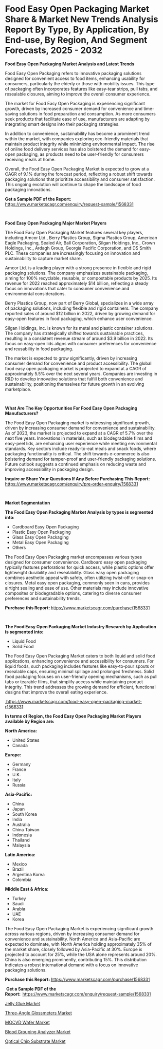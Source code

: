 <p><h1>Food Easy Open Packaging Market Share & Market New Trends Analysis Report By Type, By Application, By End-use, By Region, And Segment Forecasts, 2025 - 2032</h1></p><p><strong>Food Easy Open Packaging Market Analysis and Latest Trends</strong></p>
<p><p>Food Easy Open Packaging refers to innovative packaging solutions designed for convenient access to food items, enhancing usability for consumers, particularly the elderly or those with mobility issues. This type of packaging often incorporates features like easy-tear strips, pull tabs, and resealable closures, aiming to improve the overall consumer experience.</p><p>The market for Food Easy Open Packaging is experiencing significant growth, driven by increased consumer demand for convenience and time-saving solutions in food preparation and consumption. As more consumers seek products that facilitate ease of use, manufacturers are adapting by integrating smart designs into their packaging strategies.</p><p>In addition to convenience, sustainability has become a prominent trend within the market, with companies exploring eco-friendly materials that maintain product integrity while minimizing environmental impact. The rise of online food delivery services has also bolstered the demand for easy-open packaging, as products need to be user-friendly for consumers receiving meals at home.</p><p>Overall, the Food Easy Open Packaging Market is expected to grow at a CAGR of 9.1% during the forecast period, reflecting a robust shift towards packaging solutions that prioritize accessibility and consumer satisfaction. This ongoing evolution will continue to shape the landscape of food packaging innovations.</p></p>
<p><strong>Get a Sample PDF of the Report:&nbsp;</strong> <a href="https://www.marketscagr.com/enquiry/request-sample/1568331?utm_campaign=1905&utm_medium=2&utm_source=Github&utm_content=ia&utm_term=25032025&utm_id=food-easy-open-packaging">https://www.marketscagr.com/enquiry/request-sample/1568331</a></p>
<p>&nbsp;</p>
<p><strong>Food Easy Open Packaging Major Market Players</strong></p>
<p><p>The Food Easy Open Packaging Market features several key players, including Amcor Ltd., Berry Plastics Group, Sigma Plastics Group, American Eagle Packaging, Sealed Air, Ball Corporation, Silgan Holdings, Inc., Crown Holdings, Inc., Ardagh Group, Georgia Pacific Corporation, and DS Smith PLC. These companies are increasingly focusing on innovation and sustainability to capture market share.</p><p>Amcor Ltd. is a leading player with a strong presence in flexible and rigid packaging solutions. The company emphasizes sustainable packaging, aiming for 100% recyclable, reusable, or compostable products by 2025. Its revenue for 2022 reached approximately $14 billion, reflecting a steady focus on innovations that cater to consumer convenience and environmental considerations.</p><p>Berry Plastics Group, now part of Berry Global, specializes in a wide array of packaging solutions, including flexible and rigid containers. The company reported sales of around $12 billion in 2022, driven by growing demand for easy-open features in food packaging, which enhance user convenience.</p><p>Silgan Holdings, Inc. is known for its metal and plastic container solutions. The company has strategically shifted towards sustainable practices, resulting in a consistent revenue stream of around $3.9 billion in 2022. Its focus on easy-open lids aligns with consumer preferences for convenience and reusability in food packaging.</p><p>The market is expected to grow significantly, driven by increasing consumer demand for convenience and product accessibility. The global food easy open packaging market is projected to expand at a CAGR of approximately 5.5% over the next several years. Companies are investing in R&D to develop innovative solutions that fulfill both convenience and sustainability, positioning themselves for future growth in an evolving marketplace.</p></p>
<p>&nbsp;</p>
<p><strong>What Are The Key Opportunities For Food Easy Open Packaging Manufacturers?</strong></p>
<p><p>The Food Easy Open Packaging market is witnessing significant growth, driven by increasing consumer demand for convenience and sustainability. As of 2023, the market is projected to expand at a CAGR of 5.7% over the next five years. Innovations in materials, such as biodegradable films and easy-peel lids, are enhancing user experience while meeting environmental standards. Key sectors include ready-to-eat meals and snack foods, where packaging functionality is critical. The shift towards e-commerce is also bolstering demand for tamper-proof and user-friendly packaging solutions. Future outlook suggests a continued emphasis on reducing waste and improving accessibility in packaging design.</p></p>
<p><strong>Inquire or Share Your Questions If Any Before Purchasing This Report:</strong> <a href="https://www.marketscagr.com/enquiry/pre-order-enquiry/1568331?utm_campaign=1905&utm_medium=2&utm_source=Github&utm_content=ia&utm_term=25032025&utm_id=food-easy-open-packaging">https://www.marketscagr.com/enquiry/pre-order-enquiry/1568331</a></p>
<p>&nbsp;</p>
<p><strong>Market Segmentation</strong></p>
<p><strong>The Food Easy Open Packaging Market Analysis by types is segmented into:</strong></p>
<p><ul><li>Cardboard Easy Open Packaging</li><li>Plastic Easy Open Packaging</li><li>Glass Easy Open Packaging</li><li>Metal Easy Open Packaging</li><li>Others</li></ul></p>
<p><p>The Food Easy Open Packaging market encompasses various types designed for consumer convenience. Cardboard easy open packaging typically features perforations for quick access, while plastic options offer lightweight durability and resealability. Glass easy open packaging combines aesthetic appeal with safety, often utilizing twist-off or snap-on closures. Metal easy open packaging, commonly seen in cans, provides airtight sealing and ease of use. Other materials may include innovative composites or biodegradable options, catering to diverse consumer preferences and sustainability trends.</p></p>
<p><strong>Purchase this Report:&nbsp;</strong><a href="https://www.marketscagr.com/purchase/1568331?utm_campaign=1905&utm_medium=2&utm_source=Github&utm_content=ia&utm_term=25032025&utm_id=food-easy-open-packaging">https://www.marketscagr.com/purchase/1568331</a></p>
<p>&nbsp;</p>
<p><strong>The Food Easy Open Packaging Market Industry Research by Application is segmented into:</strong></p>
<p><ul><li>Liquid Food</li><li>Solid Food</li></ul></p>
<p><p>The Food Easy Open Packaging Market caters to both liquid and solid food applications, enhancing convenience and accessibility for consumers. For liquid foods, such packaging includes features like easy-to-pour spouts or resealable caps, ensuring minimal spillage and prolonged freshness. Solid food packaging focuses on user-friendly opening mechanisms, such as pull tabs or tearable films, that simplify access while maintaining product integrity. This trend addresses the growing demand for efficient, functional designs that improve the overall eating experience.</p></p>
<p><a href="https://www.marketscagr.com/food-easy-open-packaging-market-r1568331?utm_campaign=1905&utm_medium=2&utm_source=Github&utm_content=ia&utm_term=25032025&utm_id=food-easy-open-packaging">&nbsp;https://www.marketscagr.com/food-easy-open-packaging-market-r1568331</a></p>
<p><strong>In terms of Region, the Food Easy Open Packaging Market Players available by Region are:</strong></p>
<p>
    <p> <strong> North America: </strong>
        <ul>
            <li>United States</li>
            <li>Canada</li>
        </ul>
        </p> 
    <p> <strong> Europe: </strong>
        <ul>
            <li>Germany</li>
            <li>France</li>
            <li>U.K.</li>
            <li>Italy</li>
            <li>Russia</li>
        </ul>
        </p> 
    <p> <strong> Asia-Pacific: </strong>
        <ul>
            <li>China</li>
            <li>Japan</li>
            <li>South Korea</li>
            <li>India</li>
            <li>Australia</li>
            <li>China Taiwan</li>
            <li>Indonesia</li>
            <li>Thailand</li>
            <li>Malaysia</li>
        </ul>
        </p> 
    <p> <strong> Latin America: </strong>
        <ul>
            <li>Mexico</li>
            <li>Brazil</li>
            <li>Argentina Korea</li>
            <li>Colombia</li>
        </ul>
        </p> 
    <p> <strong> Middle East & Africa: </strong>
        <ul>
            <li>Turkey</li>
            <li>Saudi</li>
            <li>Arabia</li>
            <li>UAE</li>
            <li>Korea</li>
        </ul>
    </p>
    </p>
<p><p>The Food Easy Open Packaging Market is experiencing significant growth across various regions, driven by increasing consumer demand for convenience and sustainability. North America and Asia-Pacific are expected to dominate, with North America holding approximately 35% of the market share, closely followed by Asia-Pacific at 30%. Europe is projected to account for 25%, while the USA alone represents around 20%. China is also emerging prominently, contributing 15%. This distribution indicates a robust international demand with a focus on innovative packaging solutions.</p></p>
<p><strong>Purchase this Report: </strong><a href="https://www.marketscagr.com/purchase/1568331?utm_campaign=1905&utm_medium=2&utm_source=Github&utm_content=ia&utm_term=25032025&utm_id=food-easy-open-packaging">https://www.marketscagr.com/purchase/1568331</a></p>
<p>&nbsp;<strong>Get a Sample PDF of the Report:&nbsp;&nbsp;</strong><a href="https://www.marketscagr.com/enquiry/request-sample/1568331?utm_campaign=1905&utm_medium=2&utm_source=Github&utm_content=ia&utm_term=25032025&utm_id=food-easy-open-packaging">https://www.marketscagr.com/enquiry/request-sample/1568331</a></p>
<p><strong></strong></p>
<p><p><a href="https://github.com/seyalshudae7/Market-Research-Report-List-1/blob/main/jelly-glue-market.md?utm_campaign=1905&utm_medium=2&utm_source=Github&utm_content=ia&utm_term=25032025&utm_id=food-easy-open-packaging">Jelly Glue Market</a></p><p><a href="https://github.com/nacarnzina/Market-Research-Report-List-1/blob/main/three-angle-glossmeters-market.md?utm_campaign=1905&utm_medium=2&utm_source=Github&utm_content=ia&utm_term=25032025&utm_id=food-easy-open-packaging">Three-Angle Glossmeters Market</a></p><p><a href="https://github.com/giulyankela/Market-Research-Report-List-1/blob/main/mocvd-wafer-market.md?utm_campaign=1905&utm_medium=2&utm_source=Github&utm_content=ia&utm_term=25032025&utm_id=food-easy-open-packaging">MOCVD Wafer Market</a></p><p><a href="https://github.com/theyasnare5w/Market-Research-Report-List-1/blob/main/blood-grouping-analyzer-market.md?utm_campaign=1905&utm_medium=2&utm_source=Github&utm_content=ia&utm_term=25032025&utm_id=food-easy-open-packaging">Blood Grouping Analyzer Market</a></p><p><a href="https://github.com/aaryaheron0c/Market-Research-Report-List-1/blob/main/optical-chip-substrate-market.md?utm_campaign=1905&utm_medium=2&utm_source=Github&utm_content=ia&utm_term=25032025&utm_id=food-easy-open-packaging">Optical Chip Substrate Market</a></p></p>